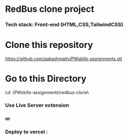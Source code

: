 # RedBus clone project 
### Tech stack: Front-end (HTML,CSS,TailwindCSS)

# Clone this repository
https://github.com/aakashmaity/PWskills-assignments.git


# Go to this Directory
cd .\PWskills-assignments\redbus-clone\


### Use Live Server extension 
### or
### Deploy to vercel : 